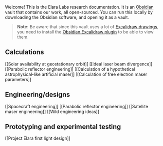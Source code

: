 Welcome! This is the Elara Labs research documentation. It is an [Obsidian](https://obsidian.md) vault that contains our work, all open-sourced. You can run this locally by downloading the Obsidian software, and opening it as a vault.

> **Note:** Be aware that since this vault uses a lot of [Excalidraw drawings](https://excalidraw.com/), you need to install the [Obsidian Excalidraw plugin](https://github.com/zsviczian/obsidian-excalidraw-plugin/) to be able to view them.

## Calculations

[[Solar availability at geostationary orbit]]
[[Ideal laser beam divergence]]
[[Parabolic reflector engineering]]
[[Calculation of a hypothetical astrophysical-like artificial maser]]
[[Calculation of free electron maser parameters]]

## Engineering/designs

[[Spacecraft engineering]]
[[Parabolic reflector engineering]]
[[Satellite maser engineering]]
[[Wild engineering ideas]]

## Prototyping and experimental testing

[[Project Elara first light design]]



